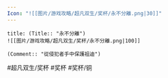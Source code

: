 ```yaml
---
Icon: "![[图片/游戏攻略/超凡双生/奖杯/永不分離.png|30]]"
---
```

```ad-common-bronze-trophy
title: (Title:: "永不分離")
![[图片/游戏攻略/超凡双生/奖杯/永不分離.png|100]]

(Comment:: "從侵犯者手中保護祖迪")
```

#超凡双生/奖杯 #奖杯 #奖杯/铜
